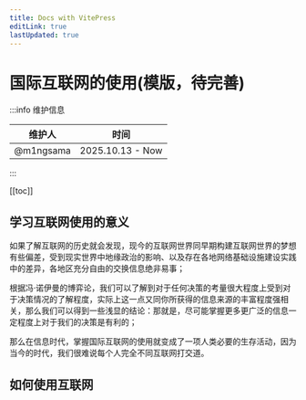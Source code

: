 ```yaml
---
title: Docs with VitePress
editLink: true
lastUpdated: true
---
```


# 国际互联网的使用(模版，待完善)

:::info 维护信息

| 维护人    | 时间             |
| --------- | ---------------- |
| @m1ngsama | 2025.10.13 - Now |

:::

[[toc]]

## 学习互联网使用的意义

如果了解互联网的历史就会发现，现今的互联网世界同早期构建互联网世界的梦想有些偏差，受到现实世界中地缘政治的影响、以及存在各地网络基础设施建设实践中的差异，各地区充分自由的交换信息绝非易事；

根据冯·诺伊曼的博弈论，我们可以了解到对于任何决策的考量很大程度上受到对于决策情况的了解程度，实际上这一点又同你所获得的信息来源的丰富程度强相关，那么我们可以得到一些浅显的结论：那就是，尽可能掌握更多更广泛的信息一定程度上对于我们的决策是有利的；

那么在信息时代，掌握国际互联网的使用就变成了一项人类必要的生存活动，因为当今的时代，我们很难说每个人完全不同互联网打交道。

## 如何使用互联网
